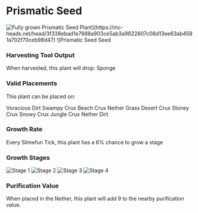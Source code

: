# Prismatic Seed

![Fully grown $Prismatic Seed Plant](https://mc-heads.net/head/3f338ebad1e7888a903ce5ab3a9822807c08d13ee63ab4591a702f70ceb98d47) ![$Prismatic Seed Seed](https://mc-heads.net/head/81170da7341f323f8e4a3d0f8ca379f9af31511f346699f4bf0d09db95f63c6f)

### Harvesting Tool Output

When harvested, this plant will drop: Sponge

### Valid Placements

This plant can be placed on:

Voracious Dirt
Swampy Crux
Beach Crux
Nether Grass
Desert Crux
Stoney Crux
Snowy Crux
Jungle Crux
Nether Dirt


### Growth Rate

Every Slimefun Tick, this plant has a 6% chance to grow a stage

### Growth Stages

![Stage 1](https://mc-heads.net/head/3de68c31890daf37bd7fcb91fe84cd55d151298b2a624291fd3b606135913780) ![Stage 2](https://mc-heads.net/head/4cfa7c6146fb68405e707dbd316b4d3dfb67f82d3c6fb81cec3ff5fbe96e905e) ![Stage 3](https://mc-heads.net/head/2abfd7bafd90c554e874f8f8e54d20da3c358191bfda20ca091879c74975eb79) ![Stage 4](https://mc-heads.net/head/7bd5f0f66ea609d937684de6a845d04b902978f98191534fd1f3ba9f1b71b3d8)

### Purification Value

When placed in the Nether, this plant will add 9 to the nearby purification value.